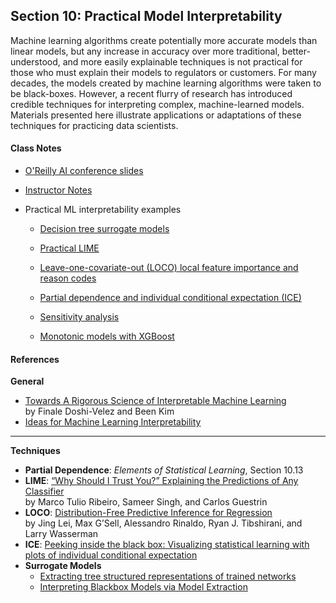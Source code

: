 ## Section 10: Practical Model Interpretability

Machine learning algorithms create potentially more accurate models than
linear models, but any increase in accuracy over more traditional,
better-understood, and more easily explainable techniques is not practical for
those who must explain their models to regulators or customers. For many
decades, the models created by machine learning algorithms were taken to be
black-boxes. However, a recent flurry of research has introduced credible
techniques for interpreting complex, machine-learned models. Materials
presented here illustrate applications or adaptations of these techniques for
practicing data scientists.

#### Class Notes

* [O'Reilly AI conference slides](notes/h2o_oreilly_ai_slides.pdf)

* [Instructor Notes](notes/instructor_notes.pdf)

* Practical ML interpretability examples

  * [Decision tree surrogate models](src/dt_surrogate.ipynb)

  * [Practical LIME](src/lime.ipynb)

  * [Leave-one-covariate-out (LOCO) local feature importance and reason codes](src/loco.ipynb)

  * [Partial dependence and individual conditional expectation (ICE)](src/pdp_ice.ipynb)  

  * [Sensitivity analysis](src/sensitivity_analysis.ipynb)

  * [Monotonic models with XGBoost](src/mono_xgboost.ipynb)

#### References

**General**

* [Towards A Rigorous Science of Interpretable Machine Learning](https://arxiv.org/pdf/1702.08608.pdf)</br>
by Finale Doshi-Velez and Been Kim
* [Ideas for Machine Learning Interpretability](https://www.oreilly.com/ideas/ideas-on-interpreting-machine-learning)

***

**Techniques**

* **Partial Dependence**: *Elements of Statistical Learning*, Section 10.13
* **LIME**: [“Why Should I Trust You?” Explaining the Predictions of Any Classifier](http://www.kdd.org/kdd2016/papers/files/rfp0573-ribeiroA.pdf)</br>
by Marco Tulio Ribeiro, Sameer Singh, and Carlos Guestrin
* **LOCO**: [Distribution-Free Predictive Inference for Regression](http://www.stat.cmu.edu/~ryantibs/papers/conformal.pdf)</br>
by Jing Lei, Max G’Sell, Alessandro Rinaldo, Ryan J. Tibshirani, and Larry Wasserman
* **ICE**: [Peeking inside the black box: Visualizing statistical learning with plots of individual conditional expectation](https://arxiv.org/pdf/1309.6392.pdf)
* **Surrogate Models**
  * [Extracting tree structured representations of trained networks](https://papers.nips.cc/paper/1152-extracting-tree-structured-representations-of-trained-networks.pdf)
  * [Interpreting Blackbox Models via Model Extraction](https://arxiv.org/pdf/1705.08504.pdf)
